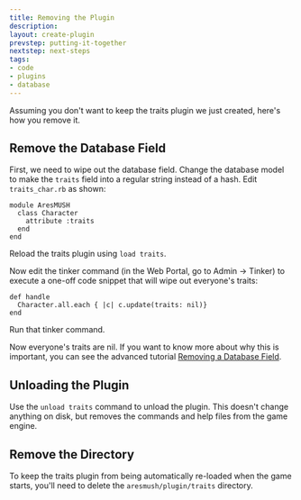 ```yaml
---
title: Removing the Plugin
description:
layout: create-plugin
prevstep: putting-it-together
nextstep: next-steps
tags: 
- code
- plugins
- database
---
```


Assuming you don't want to keep the traits plugin we just created, here's how you remove it.

## Remove the Database Field

First, we need to wipe out the database field.  Change the database model to make the `traits` field into a regular string instead of a hash.   Edit `traits_char.rb` as shown:

    module AresMUSH
      class Character
        attribute :traits
      end
    end

Reload the traits plugin using `load traits`.  

Now edit the tinker command (in the Web Portal, go to Admin -> Tinker) to execute a one-off code snippet that will wipe out everyone's traits:

    def handle
      Character.all.each { |c| c.update(traits: nil)}
    end

Run that tinker command.

Now everyone's traits are nil.  If you want to know more about why this is important, you can see the advanced tutorial [Removing a Database Field](/tutorials/code/remove-field).

## Unloading the Plugin

Use the `unload traits` command to unload the plugin.  This doesn't change anything on disk, but removes the commands and help files from the game engine.

## Remove the Directory

To keep the traits plugin from being automatically re-loaded when the game starts, you'll need to delete the `aresmush/plugin/traits` directory.


